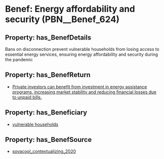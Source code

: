 # Benef: __Energy affordability and security__ (PBN__Benef_624)

## Property: has_BenefDetails

Bans on disconnection prevent vulnerable households from losing access to essential energy services, ensuring energy affordability and security during the pandemic

## Property: has_BenefReturn

* [Private investors can benefit from investment in energy assistance programs, increasing market stability and reducing financial losses due to unpaid bills.](../BenefReturn/PBN__BenefReturn_667)

## Property: has_Beneficiary

* [vulnerable households](../Stakeholder/PBN__Stakeholder_254)

## Property: has_BenefSource

* [sovacool_contextualizing_2020](../Article/PBN__Article_123)

